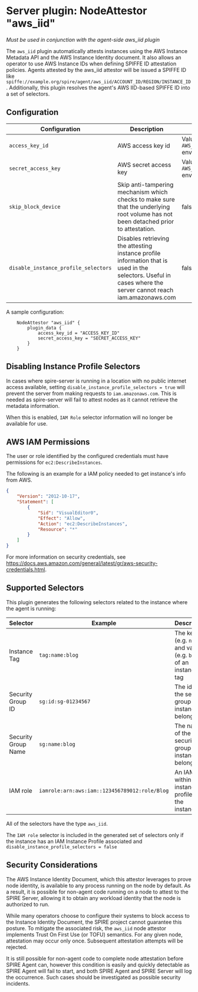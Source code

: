 # Server plugin: NodeAttestor "aws_iid"
*Must be used in conjunction with the agent-side aws_iid plugin*

The `aws_iid` plugin automatically attests instances using the AWS Instance
Metadata API and the AWS Instance Identity document. It also allows an operator
to use AWS Instance IDs when defining SPIFFE ID attestation policies. Agents
attested by the aws_iid attestor will be issued a SPIFFE ID like
`spiffe://example.org/spire/agent/aws_iid/ACCOUNT_ID/REGION/INSTANCE_ID`. Additionally,
this plugin resolves the agent's AWS IID-based SPIFFE ID into a set of selectors.

## Configuration
| Configuration       | Description | Default                 |
| --------------------| ----------- | ----------------------- |
| `access_key_id`     | AWS access key id     | Value of `AWS_ACCESS_KEY_ID` environment variable |
| `secret_access_key` | AWS secret access key | Value of `AWS_SECRET_ACCESS_KEY` environment variable |
| `skip_block_device` | Skip anti-tampering mechanism which checks to make sure that the underlying root volume has not been detached prior to attestation. | false |
| `disable_instance_profile_selectors` | Disables retrieving the attesting instance profile information that is used in the selectors. Useful in cases where the server cannot reach iam.amazonaws.com | false |

A sample configuration:

```
    NodeAttestor "aws_iid" {
        plugin_data {
			access_key_id = "ACCESS_KEY_ID"
			secret_access_key = "SECRET_ACCESS_KEY"
        }
    }
```

## Disabling Instance Profile Selectors
In cases where spire-server is running in a location with no public internet access available, setting `disable_instance_profile_selectors = true` will prevent the server from making requests to `iam.amazonaws.com`. This is needed as spire-server will fail to attest nodes as it cannot retrieve the metadata information.

When this is enabled, `IAM Role` selector information will no longer be available for use.

## AWS IAM Permissions
The user or role identified by the configured credentials must have permissions for `ec2:DescribeInstances`.

The following is an example for a IAM policy needed to get instance's info from AWS.

```json
{
    "Version": "2012-10-17",
    "Statement": [
        {
            "Sid": "VisualEditor0",
            "Effect": "Allow",
            "Action": "ec2:DescribeInstances",
            "Resource": "*"
        }
    ]
}
```

For more information on security credentials, see https://docs.aws.amazon.com/general/latest/gr/aws-security-credentials.html.

## Supported Selectors
This plugin generates the following selectors related to the instance where the agent is running:

| Selector            | Example                                           | Description                                                      |
| ------------------- | ------------------------------------------------- | ---------------------------------------------------------------- |
| Instance Tag        | `tag:name:blog`                                   | The key (e.g. `name`) and value (e.g. `blog`) of an instance tag |
| Security Group ID   | `sg:id:sg-01234567`                               | The id of the security group the instance belongs to             |
| Security Group Name | `sg:name:blog`                                    | The name of the security group the instance belongs to           |
| IAM role            | `iamrole:arn:aws:iam::123456789012:role/Blog`     | An IAM role within the instance profile for the instance         |

All of the selectors have the type `aws_iid`.

The `IAM role` selector is included in the generated set of selectors only if the instance has an IAM Instance Profile associated and `disable_instance_profile_selectors = false`

## Security Considerations
The AWS Instance Identity Document, which this attestor leverages to prove node identity, is available to any process running on the node by default. As a result, it is possible for non-agent code running on a node to attest to the SPIRE Server, allowing it to obtain any workload identity that the node is authorized to run.

While many operators choose to configure their systems to block access to the Instance Identity Document, the SPIRE project cannot guarantee this posture. To mitigate the associated risk, the `aws_iid` node attestor implements Trust On First Use (or TOFU) semantics. For any given node, attestation may occur only once. Subsequent attestation attempts will be rejected.

It is still possible for non-agent code to complete node attestation before SPIRE Agent can, however this condition is easily and quickly detectable as SPIRE Agent will fail to start, and both SPIRE Agent and SPIRE Server will log the occurrence. Such cases should be investigated as possible security incidents.
